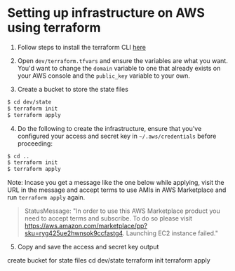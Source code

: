 # Setting up infrastructure on AWS using terraform
1. Follow steps to install the terraform CLI [here](https://www.terraform.io/intro/getting-started/install.html)

2. Open `dev/terraform.tfvars` and ensure the variables are what you want. You'd want to change the `domain` variable to one that already exists on your AWS console and the `public_key` variable to your own.

3. Create a bucket to store the state files
```sh
$ cd dev/state
$ terraform init
$ terraform apply
```

4. Do the following to create the infrastructure, ensure that you've configured your access and secret key in `~/.aws/credentials` before proceeding:
```sh
$ cd ..
$ terraform init
$ terraform apply
```
Note: Incase you get a message like the one below while applying, visit the URL in the message and accept terms to use AMIs in AWS Marketplace and run `terraform apply` again.
> StatusMessage: "In order to use this AWS Marketplace product you need to accept terms and subscribe. To do so please visit https://aws.amazon.com/marketplace/pp?sku=ryg425ue2hwnsok9ccfastg4. Launching EC2 instance failed."

5. Copy and save the access and secret key output


create bucket for state files
cd dev/state
terraform init
terraform apply
